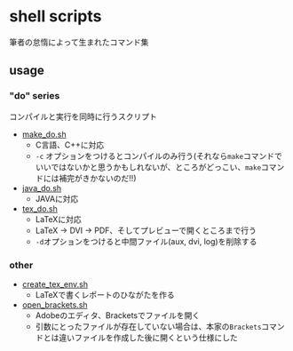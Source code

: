 # shell scripts
筆者の怠惰によって生まれたコマンド集

## usage
### "do" series
コンパイルと実行を同時に行うスクリプト
- [make_do.sh](https://github.com/KoiShin/shell_scripts/blob/master/make_do.sh)
    - C言語、C++に対応
    - `-c` オプションをつけるとコンパイルのみ行う(それなら`make`コマンドでいいではないかと思うかもしれないが、ところがどっこい、`make`コマンドには補完がきかないのだ!!)
- [java_do.sh](https://github.com/KoiShin/shell_scripts/blob/master/java_do.sh)
    - JAVAに対応
- [tex_do.sh](https://github.com/KoiShin/shell_scripts/blob/master/tex_do.sh)
    - LaTeXに対応
    - LaTeX -> DVI -> PDF、そしてプレビューで開くところまで行う
    - `-d`オプションをつけると中間ファイル(aux, dvi, log)を削除する

### other
- [create_tex_env.sh](https://github.com/KoiShin/shell_scripts/blob/master/create_tex_template/create_tex_env.sh)
    - LaTeXで書くレポートのひながたを作る
- [open_brackets.sh](https://github.com/KoiShin/shell_scripts/blob/master/open_brackets.sh)
    - Adobeのエディタ、Bracketsでファイルを開く
    - 引数にとったファイルが存在していない場合は、本家の`Brackets`コマンドとは違いファイルを作成した後に開くという仕様にした
